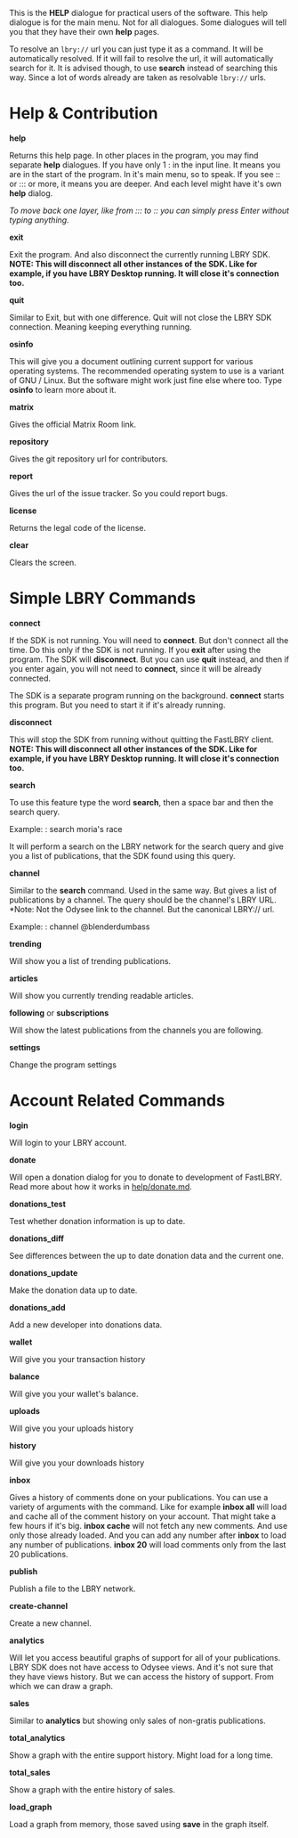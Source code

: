 This is the **HELP** dialogue for practical users of the software. This help dialogue is for the main menu. Not for all dialogues. Some dialogues will tell you that they have their own **help** pages.

To resolve an `lbry://` url you can just type it as a command. It will be automatically resolved. If it will fail to resolve the url, it will automatically search for it. It is advised though, to use **search** instead of searching this way. Since a lot of words already are taken as resolvable `lbry://` urls.

# Help & Contribution

**help**

Returns this help page. In other places in the program, you may find separate **help** dialogues. If you have only 1 : in the input line. It means you are in the start of the program. In it's main menu, so to speak. If you see :: or ::: or more, it means you are deeper. And each level might have it's own **help** dialog. 

*To move back one layer, like from ::: to :: you can simply press Enter without typing anything.*

**exit**

Exit the program. And also disconnect the currently running LBRY SDK. **NOTE: This will disconnect all other instances of the SDK. Like for example, if you have LBRY Desktop running. It will close it's connection too.** 

**quit**

Similar to Exit, but with one difference. Quit will not close the LBRY SDK connection. Meaning keeping everything running.

**osinfo**

This will give you a document outlining current support for various operating systems. The recommended operating system to use is a variant of GNU / Linux. But the software might work just fine else where too. Type **osinfo** to learn more about it.

**matrix**

Gives the official Matrix Room link.

**repository**

Gives the git repository url for contributors.

**report**

Gives the url of the issue tracker. So you could report bugs.

**license**

Returns the legal code of the license.

**clear**

Clears the screen.

# Simple LBRY Commands

**connect**

If the SDK is not running. You will need to **connect**. But don't connect all the time. Do this only if the SDK is not running. If you **exit** after using the program. The SDK will **disconnect**. But you can use **quit** instead, and then if you enter again, you will not need to **connect**, since it will be already connected. 

The SDK is a separate program running on the background. **connect** starts this program. But you need to start it if it's already running.

**disconnect**

This will stop the SDK from running without quitting the FastLBRY client. **NOTE: This will disconnect all other instances of the SDK. Like for example, if you have LBRY Desktop running. It will close it's connection too.**

**search**

To use this feature type the word **search**, then a space bar and then the search query. 

Example:
 : search moria's race

It will perform a search on the LBRY network for the search query and give you a list of publications, that the SDK found using this query.

**channel**

Similar to the **search** command. Used in the same way. But gives a list of publications by a channel. The query should be the channel's LBRY URL. *Note: Not the Odysee link to the channel. But the canonical LBRY:// url.

Example:
 : channel @blenderdumbass

**trending**

Will show you a list of trending publications.

**articles**

Will show you currently trending readable articles.

**following** or **subscriptions**

Will show the latest publications from the channels you are following.

**settings**

Change the program settings

# Account Related Commands

**login**

Will login to your LBRY account.

**donate**

Will open a donation dialog for you to donate to development of FastLBRY. Read more about how it works in [help/donate.md](help/donate.md).

**donations_test**

Test whether donation information is up to date.

**donations_diff**

See differences between the up to date donation data and the current one.

**donations_update**

Make the donation data up to date.

**donations_add**

Add a new developer into donations data.

**wallet**

Will give you your transaction history

**balance**

Will give you your wallet's balance.

**uploads**

Will give you your uploads history

**history**

Will give you your downloads history

**inbox**

Gives a history of comments done on your publications. You can use a variety of arguments with the command. Like for example **inbox all** will load and cache all of the comment history on your account. That might take a few hours if it's big. **inbox cache** will not fetch any new comments. And use only those already loaded. And you can add any number after **inbox** to load any number of publications. **inbox 20** will load comments only from the last 20 publications.

**publish**

Publish a file to the LBRY network.

**create-channel**

Create a new channel.

**analytics**

Will let you access beautiful graphs of support for all of your publications. LBRY SDK does not have access to Odysee views. And it's not sure that they have views history. But we can access the history of support. From which we can draw a graph.

**sales**

Similar to **analytics** but showing only sales of non-gratis publications.

**total_analytics**

Show a graph with the entire support history. Might load for a long time.

**total_sales**

Show a graph with the entire history of sales.

**load_graph**

Load a graph from memory, those saved using **save** in the graph itself.
